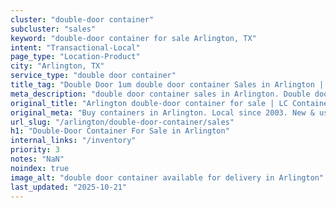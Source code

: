 ```yaml
---
cluster: "double-door container"
subcluster: "sales"
keyword: "double-door container for sale Arlington, TX"
intent: "Transactional-Local"
page_type: "Location-Product"
city: "Arlington, TX"
service_type: "double door container"
title_tag: "Double Door 1um double door container Sales in Arlington | LC Container"
meta_description: "double door container sales in Arlington. Double door containers for easy access. Fast delivery, competitive pricing. Serving double door container area. Quote ID: LC1. Call (214) 524-4168 for your free quote today."
original_title: "Arlington double-door container for sale | LC Container"
original_meta: "Buy containers in Arlington. Local since 2003. New & used inventory. Fast delivery. Get your free quote — call (214) 524-4168 today. LC Container — your trus..."
url_slug: "/arlington/double-door-container/sales"
h1: "Double-Door Container For Sale in Arlington"
internal_links: "/inventory"
priority: 3
notes: "NaN"
noindex: true
image_alt: "double door container available for delivery in Arlington"
last_updated: "2025-10-21"
---
```


<!-- TODO: Add unique city/inventory copy, images, and internal links here. -->
